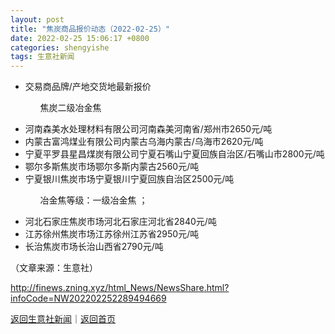 ```yaml
---
layout: post
title: "焦炭商品报价动态（2022-02-25）"
date: 2022-02-25 15:06:17 +0800
categories: shengyishe
tags: 生意社新闻
---
```

<p><ul>
<li>交易商品牌/产地交货地最新报价</li>
<ul>
</p>
 <p>焦炭二级冶金焦</p>
 <p></ul><li>河南森美水处理材料有限公司河南森美河南省/郑州市2650元/吨</li>
<li>内蒙古富鸿煤业有限公司内蒙古乌海内蒙古/乌海市2620元/吨</li>
<li>宁夏平罗县星昌煤炭有限公司宁夏石嘴山宁夏回族自治区/石嘴山市2800元/吨</li>
<li>鄂尔多斯焦炭市场鄂尔多斯内蒙古2560元/吨</li>
<li>宁夏银川焦炭市场宁夏银川宁夏回族自治区2500元/吨</li>
<ul>
</p>
 <p>冶金焦等级：一级冶金焦 ；</p>
 <p></ul><li>河北石家庄焦炭市场河北石家庄河北省2840元/吨</li>
<li>江苏徐州焦炭市场江苏徐州江苏省2950元/吨</li>
<li>长治焦炭市场长治山西省2790元/吨</li>
</ul></p><p class="em_media">（文章来源：生意社）</p>

<http://finews.zning.xyz/html_News/NewsShare.html?infoCode=NW202202252289494669>

[返回生意社新闻](//finews.withounder.com/category/shengyishe.html)｜[返回首页](//finews.withounder.com/)
